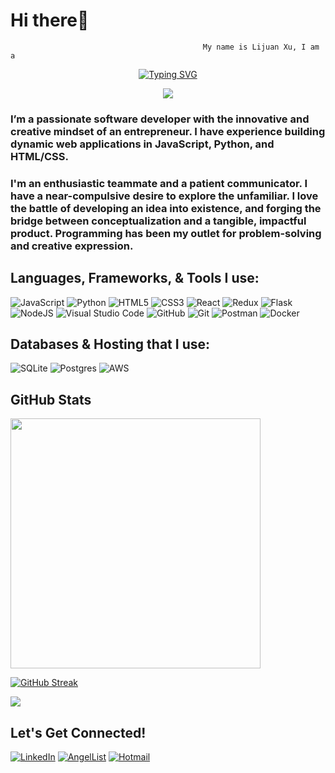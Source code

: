 # Hi there👋
                                               My name is Lijuan Xu, I am a
<p align="center">
<a href="https://git.io/typing-svg"><img src="https://readme-typing-svg.demolab.com?font=Roboto+Slab&pause=800&size=25&color=FCE4A8&center=true&vCenter=true&width=435&lines=Fullstack+Software+Engineer" alt="Typing SVG" /></a>
<p>


<div align="center">
<a href="URL_REDIRECT" target="blank"><img align="center" src="https://media1.giphy.com/media/hpXdHPfFI5wTABdDx9/giphy.gif?cid=ecf05e47rgwhg39avz6m4710xeai66nx6nfb9z96vproanoz&rid=giphy.gif&ct=g"  /></a>
</div>

### I’m a passionate software developer with the innovative and creative mindset of an entrepreneur. I have experience building dynamic web applications in JavaScript, Python, and HTML/CSS. 
### I'm an enthusiastic teammate and a patient communicator. I have a near-compulsive desire to explore the unfamiliar. I love the battle of developing an idea into existence, and forging the bridge between conceptualization and a tangible, impactful product. Programming has been my outlet for problem-solving and creative expression.

## Languages, Frameworks, & Tools I use:
![JavaScript](https://img.shields.io/badge/javascript-%23323330.svg?style=for-the-badge&logo=javascript&logoColor=%23F7DF1E)
![Python](https://img.shields.io/badge/python-3670A0?style=for-the-badge&logo=python&logoColor=ffdd54)
![HTML5](https://img.shields.io/badge/html5-%23E34F26.svg?style=for-the-badge&logo=html5&logoColor=white)
![CSS3](https://img.shields.io/badge/css3-%231572B6.svg?style=for-the-badge&logo=css3&logoColor=white)
![React](https://img.shields.io/badge/react-%2320232a.svg?style=for-the-badge&logo=react&logoColor=%2361DAFB)
![Redux](https://img.shields.io/badge/redux-%23593d88.svg?style=for-the-badge&logo=redux&logoColor=white)
![Flask](https://img.shields.io/badge/flask-%23000.svg?style=for-the-badge&logo=flask&logoColor=white)
![NodeJS](https://img.shields.io/badge/node.js-6DA55F?style=for-the-badge&logo=node.js&logoColor=white)
![Visual Studio Code](https://img.shields.io/badge/Visual%20Studio%20Code-0078d7.svg?style=for-the-badge&logo=visual-studio-code&logoColor=white)
![GitHub](https://img.shields.io/badge/github-%23121011.svg?style=for-the-badge&logo=github&logoColor=white)
![Git](https://img.shields.io/badge/git-%23F05033.svg?style=for-the-badge&logo=git&logoColor=white)
![Postman](https://img.shields.io/badge/Postman-FF6C37?style=for-the-badge&logo=postman&logoColor=white)
![Docker](https://img.shields.io/badge/docker-%230db7ed.svg?style=for-the-badge&logo=docker&logoColor=white)

## Databases & Hosting that I use:
![SQLite](https://img.shields.io/badge/sqlite-%2307405e.svg?style=for-the-badge&logo=sqlite&logoColor=white)
![Postgres](https://img.shields.io/badge/postgres-%23316192.svg?style=for-the-badge&logo=postgresql&logoColor=white)
![AWS](https://img.shields.io/badge/AWS-%23FF9900.svg?style=for-the-badge&logo=amazon-aws&logoColor=white)

## GitHub Stats
<img src="https://github-readme-stats.vercel.app/api?username=XU1204&show_icons=true&theme=midnight-purple" width="400">

[![GitHub Streak](https://github-readme-streak-stats.herokuapp.com?user=XU1204&theme=buefy-dark)](https://git.io/streak-stats)

![](https://github-readme-stats.vercel.app/api/top-langs/?username=XU1204&theme=dark&hide_border=true&include_all_commits=false&count_private=true&layout=compact)


## Let's Get Connected!
<a href="https://www.linkedin.com/in/lijuan-xu-96151b146/" target="_blank">![LinkedIn](https://img.shields.io/badge/linkedin-%230077B5.svg?style=for-the-badge&logo=linkedin&logoColor=white)</a>
<a href="https://angel.co/u/lijuan-xu" target="_blank">![AngelList](https://img.shields.io/badge/AngelList-%23D4D4D4.svg?style=for-the-badge&logo=AngelList&logoColor=black)</a>
<a href="mailto:lijuanxu@hotmail.com">![Hotmail](https://img.shields.io/badge/Hotmail-D14836?style=for-the-badge&logo=hotmail&logoColor=white)</a>


<!--
**XU1204/XU1204** is a ✨ _special_ ✨ repository because its `README.md` (this file) appears on your GitHub profile.

Here are some ideas to get you started:

- 🔭 I’m currently working on ...
- 🌱 I’m currently learning ...
- 👯 I’m looking to collaborate on ...
- 🤔 I’m looking for help with ...
- 💬 Ask me about ...
- 📫 How to reach me: ...
- 😄 Pronouns: ...
- ⚡ Fun fact: ...
-->
